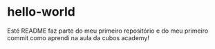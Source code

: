 # hello-world

Esté README faz parte do meu primeiro repositório e do meu primeiro commit como aprendi na aula da cubos academy!

